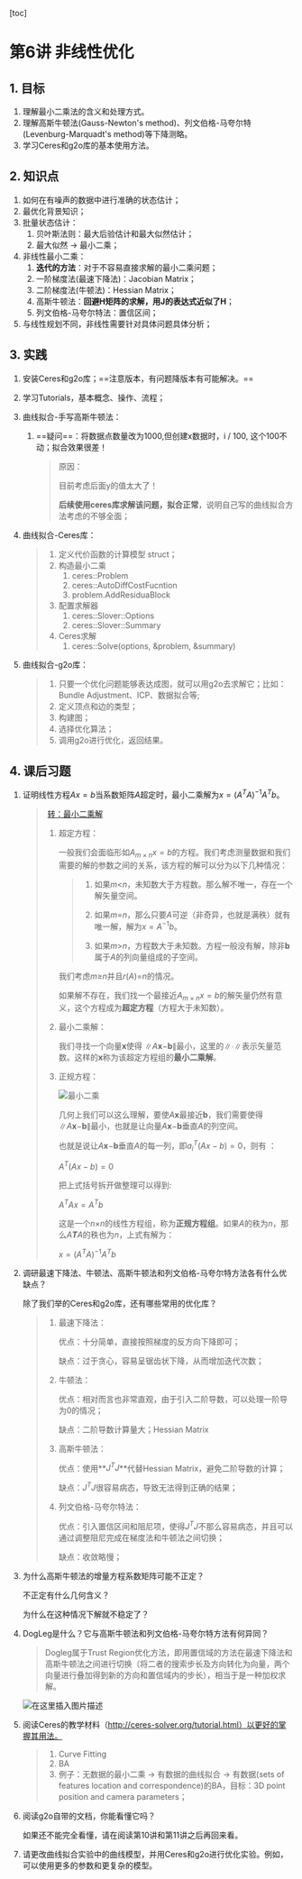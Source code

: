 [toc]

# 第6讲 非线性优化

## 1. 目标

1. 理解最小二乘法的含义和处理方式。
2. 理解高斯牛顿法(Gauss-Newton's method)、列文伯格-马夸尔特(Levenburg-Marquadt's method)等下降测略。
3. 学习Ceres和g2o库的基本使用方法。

## 2. 知识点

1. 如何在有噪声的数据中进行准确的状态估计；
2. 最优化背景知识；
3. 批量状态估计：
   1. 贝叶斯法则：最大后验估计和最大似然估计；
   2. 最大似然 ->  最小二乘；
4. 非线性最小二乘：
   1. **迭代的方法**：对于不容易直接求解的最小二乘问题；
   2. 一阶梯度法(最速下降法)：Jacobian Matrix；
   3. 二阶梯度法(牛顿法)：Hessian Matrix；
   4. 高斯牛顿法：**回避H矩阵的求解，用J的表达式近似了H**；
   5. 列文伯格-马夸尔特法：置信区间；
5. 与线性规划不同，非线性需要针对具体问题具体分析；

## 3. 实践

1. 安装Ceres和g2o库；==注意版本，有问题降版本有可能解决。==

2. 学习Tutorials，基本概念、操作、流程；

3. 曲线拟合-手写高斯牛顿法：

   1. ==疑问==：将数据点数量改为1000,但创建x数据时，i / 100, 这个100不动；拟合效果很差！

      > 原因：
      >
      > 目前考虑后面y的值太大了！
      >
      > **后续使用ceres库求解该问题，拟合正常**，说明自己写的曲线拟合方法考虑的不够全面；

4. 曲线拟合-Ceres库：

   > 1. 定义代价函数的计算模型 struct；
   > 2. 构造最小二乘
   >    1.  ceres::Problem 
   >    2. ceres::AutoDiffCostFucntion
   >    3. problem.AddResiduaBlock
   > 3. 配置求解器
   >    1. ceres::Slover::Options
   >    2. ceres::Slover::Summary
   > 4. Ceres求解
   >    1. ceres::Solve(options, &problem, &summary)

5. 曲线拟合-g2o库：

   > 1. 只要一个优化问题能够表达成图，就可以用g2o去求解它；比如：Bundle Adjustment、ICP、数据拟合等;
   > 2. 定义顶点和边的类型；
   > 3. 构建图；
   > 4. 选择优化算法；
   > 5. 调用g2o进行优化，返回结果。

## 4. 课后习题

1. 证明线性方程$Ax=b$当系数矩阵$A$超定时，最小二乘解为$x=(A^TA)^{-1}A^Tb$。

   > ​	[转：最小二乘解](https://blog.csdn.net/kokerf/article/details/72437294)
   >
   > 1. 超定方程：
   >
   >    一般我们会面临形如$A_{m×n}x=b$的方程。我们考虑测量数据和我们需要的解的参数之间的关系，该方程的解可以分为以下几种情况：
   >
   >    > 1. 如果*m*<*n*，未知数大于方程数。那么解不唯一，存在一个解矢量空间。
   >    >
   >    > 2. 如果*m*=*n*，那么只要*A*可逆（非奇异，也就是满秩）就有唯一解，解为$x=A^{-1}b$。
   >    >
   >    > 3. 如果*m*>*n*，方程数大于未知数。方程一般没有解，除非**b**属于*A*的列向量组成的子空间。
   >
   >    我们考虑*m*≥*n*并且*r*(*A*)=*n*的情况。
   >
   >    如果解不存在，我们找一个最接近$A_{m×n}x=b$的解矢量仍然有意义，这个方程成为**超定方程**（方程大于未知数）。
   >
   > 2. 最小二乘解：
   >
   >    我们寻找一个向量**x**使得 ∥*A***x**−**b**∥最小，这里的∥∙∥表示矢量范数。这样的**x**称为该超定方程组的**最小二乘解**。
   >
   > 3. 正规方程：
   >
   >    ![最小二乘](https://img-blog.csdn.net/20170517203432506?watermark/2/text/aHR0cDovL2Jsb2cuY3Nkbi5uZXQva29rZXJm/font/5a6L5L2T/fontsize/400/fill/I0JBQkFCMA==/dissolve/70/gravity/SouthEast)
   >
   >    几何上我们可以这么理解，要使*A***x**最接近**b**，我们需要使得∥*A***x**−**b**∥最小，也就是让向量*A***x**−**b**垂直*A*的列空间。
   >
   >    也就是说让*A***x**−**b**垂直*A*的每一列，即$a_i^T(Ax-b)=0$，则有 ：
   >
   >    $A^T(Ax-b)=0$ 
   >
   >    把上式括号拆开做整理可以得到:
   >
   >    $A^TAx=A^Tb$
   >
   >    这是一个*n*×*n*的线性方程组，称为**正规方程组**。如果*A*的秩为*n*，那么*A**T**A*的秩也为*n*，上式有解为：
   >
   >    $x=(A^TA)^{-1}A^Tb$

2. 调研最速下降法、牛顿法、高斯牛顿法和列文伯格-马夸尔特方法各有什么优缺点？

   除了我们举的Ceres和g2o库，还有哪些常用的优化库？

   > 1. 最速下降法：
   >
   >    优点：十分简单，直接按照梯度的反方向下降即可；
   >
   >    缺点：过于贪心，容易呈锯齿状下降，从而增加迭代次数；
   >
   > 2. 牛顿法：
   >
   >    优点：相对而言也非常直观，由于引入二阶导数，可以处理一阶导为0的情况；
   >
   >    缺点：二阶导数计算量大；Hessian Matrix
   >
   > 3. 高斯牛顿法：
   >
   >    优点：使用**$J^TJ$**代替Hessian Matrix，避免二阶导数的计算；
   >
   >    缺点：$J^TJ$很容易病态，导致无法得到正确的结果；
   >
   > 4. 列文伯格-马夸尔特法：
   >
   >    优点：引入置信区间和阻尼项，使得$J^TJ$不那么容易病态，并且可以通过调整阻尼完成在梯度法和牛顿法之间切换；
   >
   >    缺点：收敛略慢；

3. 为什么高斯牛顿法的增量方程系数矩阵可能不正定？

   不正定有什么几何含义？

   为什么在这种情况下解就不稳定了？

4. DogLeg是什么？它与高斯牛顿法和列文伯格-马夸尔特方法有何异同？

   > Dogleg属于Trust Region优化方法，即用置信域的方法在最速下降法和高斯牛顿法之间进行切换（将二者的搜索步长及方向转化为向量，两个向量进行叠加得到新的方向和置信域内的步长），相当于是一种加权求解。

   ![在这里插入图片描述](https://img-blog.csdnimg.cn/20181105212051625.PNG?x-oss-process=image/watermark,type_ZmFuZ3poZW5naGVpdGk,shadow_10,text_aHR0cHM6Ly9ibG9nLmNzZG4ubmV0L3UwMTIzNDg3NzQ=,size_16,color_FFFFFF,t_70)

5. 阅读Ceres的教学材料（http://ceres-solver.org/tutorial.html）以更好的掌握其用法。

   > 1. Curve Fitting
   > 2. BA
   > 3. 例子：无数据的最小二乘 -> 有数据的曲线拟合 -> 有数据(sets of features location and correspondence)的BA，目标：3D point position and camera parameters；

6. 阅读g2o自带的文档，你能看懂它吗？

   如果还不能完全看懂，请在阅读第10讲和第11讲之后再回来看。

7. 请更改曲线拟合实验中的曲线模型，并用Ceres和g2o进行优化实验。例如，可以使用更多的参数和更复杂的模型。